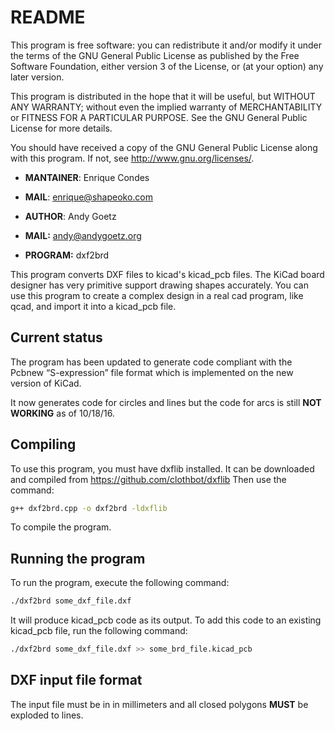 # README

This program is free software: you can redistribute it and/or modify
it under the terms of the GNU General Public License as published by
the Free Software Foundation, either version 3 of the License, or
(at your option) any later version.

This program is distributed in the hope that it will be useful,
but WITHOUT ANY WARRANTY; without even the implied warranty of
MERCHANTABILITY or FITNESS FOR A PARTICULAR PURPOSE.  See the
GNU General Public License for more details.

You should have received a copy of the GNU General Public License
along with this program.  If not, see <http://www.gnu.org/licenses/>.

* **MANTAINER**: Enrique Condes
* **MAIL**: enrique@shapeoko.com

* **AUTHOR**: Andy Goetz
* **MAIL:** <andy@andygoetz.org>
* **PROGRAM:** dxf2brd


This program converts DXF files to kicad's kicad_pcb files. The KiCad
board designer has very primitive support drawing shapes
accurately. You can use this program to create a complex design in
a real cad program, like qcad, and import it into a kicad_pcb file.

## Current status

The program has been updated to generate code compliant with the Pcbnew
“S-expression” file format which is implemented on the new version of KiCad.

It now generates code for circles and lines but the code for arcs is still
**NOT WORKING** as of 10/18/16.

## Compiling
To use this program, you must have dxflib installed. It can be downloaded and
compiled from https://github.com/clothbot/dxflib
Then use the command:

```bash
g++ dxf2brd.cpp -o dxf2brd -ldxflib
```

To compile the program.

## Running the program
To run the program, execute the following command:

```bash
./dxf2brd some_dxf_file.dxf
```

It will produce kicad_pcb code as its output. To add this code to an existing kicad_pcb file, run the following command:

```bash
./dxf2brd some_dxf_file.dxf >> some_brd_file.kicad_pcb
```
## DXF input file format

The input file must be in in millimeters and all closed polygons **MUST** be exploded to lines.
